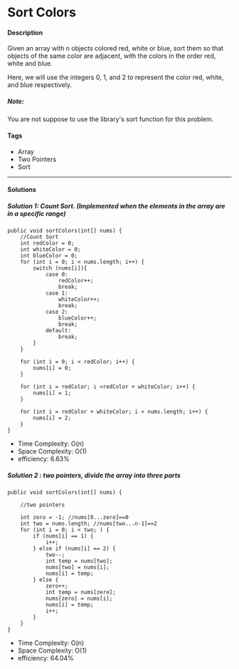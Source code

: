 # Sort Colors

#### Description

Given an array with n objects colored red, white or blue, sort them so that objects of the same color are adjacent, with the colors in the order red, white and blue.

Here, we will use the integers 0, 1, and 2 to represent the color red, white, and blue respectively.

##### Note:
You are not suppose to use the library's sort function for this problem.

#### Tags
* Array
* Two Pointers
* Sort

***

#### Solutions

##### Solution 1: Count Sort. (Implemented when the elements in the array are in a specific range)
```
public void sortColors(int[] nums) {
	//Count Sort
  	int redColor = 0;
   	int whiteColor = 0;
   	int blueColor = 0;
  	for (int i = 0; i < nums.length; i++) {
   		switch (nums[i]){
      		case 0:
        		redColor++;
            	break;
         	case 1:
            	whiteColor++;
            	break;
         	case 2:
            	blueColor++;
             	break;
        	default:
             	break;
       	}
  	}

    for (int i = 0; i < redColor; i++) {
        nums[i] = 0;
    }

    for (int i = redColor; i <redColor + whiteColor; i++) {
        nums[i] = 1;
    }

    for (int i = redColor + whiteColor; i < nums.length; i++) {
        nums[i] = 2;
    }
}
```
* Time Complexity: O(n)
* Space Complexity: O(1) 
* efficiency: 6.63%

##### Solution 2 : two pointers, divide the array into three parts
```
public void sortColors(int[] nums) {

    //two pointers

    int zero = -1; //nums[0...zero]==0
    int two = nums.length; //nums[two...n-1]==2
    for (int i = 0; i < two; ) {
        if (nums[i] == 1) {
            i++;
        } else if (nums[i] == 2) {
            two--;
            int temp = nums[two];
            nums[two] = nums[i];
            nums[i] = temp;
        } else {
            zero++;
            int temp = nums[zero];
            nums[zero] = nums[i];
            nums[i] = temp;
            i++;
        }
    }
}
```

* Time Complexity: O(n)
* Space Complexity: O(1)
* efficiency: 64.04%